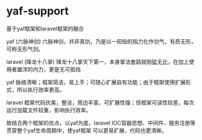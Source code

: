 # yaf-support

基于yaf框架和laravel框架的融合

yaf (六脉神剑)
六脉神剑，并非真剑，乃是以一阳指的指力化作剑气，有质无形，可称无形气剑。

laravel (降龙十八掌)
降龙十八掌天下第一，本身掌法套路就刚猛无比，在加上使用者雄浑的内力，更是无可抵挡

yaf 脉络清晰；框架简洁，易上手；可随心扩展自有功能；由于框架使用扩展形式，所以执行效率更高。

laravel  框架代码优美，整洁，周边丰富，可扩展性强；但框架可读性较差，每次运行加载文件较重，影响执行效率。

故结合两个框架的优点，以yaf为底，laravel IOC容器思想、中间件、服务注册等贯穿整个yaf生命周期中，使yaf框架
可以更易扩展，代码也更清晰。


